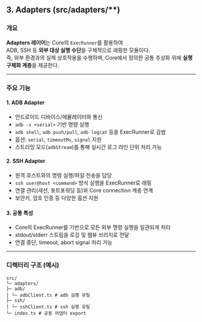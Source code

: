 ## 3. Adapters (src/adapters/**)

### 개요
**Adapters 레이어**는 Core의 `ExecRunner`를 활용하여  
ADB, SSH 등 **외부 대상 실행 수단**을 구체적으로 래핑한 모듈이다.  
즉, 외부 환경과의 실제 상호작용을 수행하며, Core에서 정의한 공통 추상화 위에 **실행 구체화 계층**을 제공한다.

---

### 주요 기능

#### 1. ADB Adapter
- 안드로이드 디바이스/에뮬레이터와 통신
- `adb -s <serial>` 기반 명령 실행
- `adb shell`, `adb push/pull`, `adb logcat` 등을 ExecRunner로 감쌈
- 옵션: `serial`, `timeoutMs`, `signal` 지원
- 스트리밍 모드(`adbStream`)를 통해 실시간 로그 라인 단위 처리 가능

#### 2. SSH Adapter
- 원격 호스트와의 명령 실행/파일 전송을 담당
- `ssh user@host <command>` 방식 실행을 ExecRunner로 래핑
- 연결 관리(세션, 포트포워딩 등)와 Core connection 계층 연계
- 보안키, 암호 인증 등 다양한 옵션 지원

#### 3. 공통 특성
- Core의 ExecRunner를 기반으로 모든 외부 명령 실행을 일관되게 처리
- stdout/stderr 스트림을 로깅 및 웹뷰 브리지로 전달
- 연결 중단, timeout, abort signal 처리 가능

---

### 디렉터리 구조 (예시)
```
src/
└─ adapters/
├─ adb/
│ └─ adbClient.ts # adb 실행 유틸
├─ ssh/
│ └─ sshClient.ts # ssh 실행 유틸
└─ index.ts # 공용 어댑터 export
```
